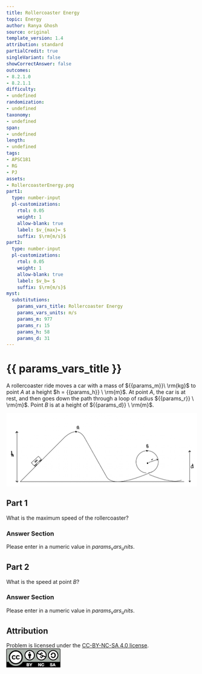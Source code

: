 ```yaml
---
title: Rollercoaster Energy
topic: Energy
author: Ranya Ghosh
source: original
template_version: 1.4
attribution: standard
partialCredit: true
singleVariant: false
showCorrectAnswer: false
outcomes:
- 8.2.1.0
- 8.2.1.1
difficulty:
- undefined
randomization:
- undefined
taxonomy:
- undefined
span:
- undefined
length:
- undefined
tags:
- APSC181
- RG
- PJ
assets:
- RollercoasterEnergy.png
part1:
  type: number-input
  pl-customizations:
    rtol: 0.05
    weight: 1
    allow-blank: true
    label: $v_{max}= $
    suffix: $\rm{m/s}$
part2:
  type: number-input
  pl-customizations:
    rtol: 0.05
    weight: 1
    allow-blank: true
    label: $v_b= $
    suffix: $\rm{m/s}$
myst:
  substitutions:
    params_vars_title: Rollercoaster Energy
    params_vars_units: m/s
    params_m: 977
    params_r: 15
    params_h: 58
    params_d: 31
---
```

# {{ params_vars_title }}
A rollercoaster ride moves a car with a mass of ${{params_m}}\ \rm{kg}$ to point $A$ at a height $h = {{params_h}} \ \rm{m}$. At point $A$, the car is at rest, and then goes down the path through a loop of radius ${{params_r}} \ \rm{m}$. Point $B$ is at a height of ${{params_d}} \ \rm{m}$.

<img src="RollercoasterEnergy.png" width=1000 alt="A rollercoaster track with max height h and a loop with height d." >

## Part 1

What is the maximum speed of the rollercoaster?

### Answer Section

Please enter in a numeric value in ${{ params_vars_units }}$.

## Part 2

What is the speed at point $B$?

### Answer Section

Please enter in a numeric value in ${{ params_vars_units }}$.

## Attribution

Problem is licensed under the [CC-BY-NC-SA 4.0 license](https://creativecommons.org/licenses/by-nc-sa/4.0/).<br> ![The Creative Commons 4.0 license requiring attribution-BY, non-commercial-NC, and share-alike-SA license.](https://raw.githubusercontent.com/firasm/bits/master/by-nc-sa.png)